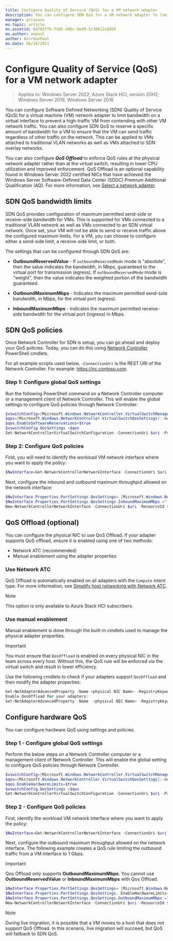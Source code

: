 ```yaml
---
title: Configure Quality of Service (QoS) for a VM network adapter
description: You can configure SDN QoS for a VM network adapter to limit bandwidth on a virtual interface to prevent a high-traffic VM from blocking other users.
manager: grcusanz
ms.topic: article
ms.assetid: 6d783ff6-7dd5-496c-9ed9-5c36612c6859
ms.author: anpaul
author: AnirbanPaul
ms.date: 08/19/2021
---
```

# Configure Quality of Service (QoS) for a VM network adapter

>Applies to: Windows Server 2022, Azure Stack HCI, version 20H2; Windows Server 2019, Windows Server 2016

You can configure Software Defined Networking (SDN) Quality of Service (QoS) for a virtual machine (VM) network adapter to limit bandwidth on a virtual interface to prevent a high-traffic VM from contending with other VM network traffic. You can also configure SDN QoS to reserve a specific amount of bandwidth for a VM to ensure that the VM can send traffic regardless of other traffic on the network. This can be applied to VMs attached to traditional VLAN networks as well as VMs attached to SDN overlay networks.

You can also configure ***QoS Offload*** to enforce QoS rules at the physical network adapter rather than at the virtual switch, resulting in lower CPU utilization and improved enforcement. QoS Offload is an optional capability found in Windows Server 2022 certified NICs that have achieved the Windows Server Software-Defined Data Center (SDDC) Premium Additional Qualification (AQ). For more information, see [Select a network adapter](/azure-stack/hci/concepts/host-network-requirements#select-a-network-adapter).

## SDN QoS bandwidth limits

SDN QoS provides configuration of maximum permitted send-side or receive-side bandwidth for VMs. This is supported for VMs connected to a traditional VLAN network as well as VMs connected to an SDN virtual network. Once set, your VM will not be able to send or receive traffic above the configured maximum limits. For a VM, you can choose to configure either a send-side limit, a receive-side limit, or both.

The settings that can be configured through SDN QoS are:

- **OutboundReservedValue** - If `outboundReservedMode` mode is "absolute", then the value indicates the bandwidth, in Mbps, guaranteed to the virtual port for transmission (egress). If `outboundReservedMode` mode is "weight", then the value indicates the weighted portion of the bandwidth guaranteed.

- **OutboundMaximumMbps** - Indicates the maximum permitted send-side bandwidth, in Mbps, for the virtual port (egress).

- **InboundMaximumMbps** - Indicates the maximum permitted receive-side bandwidth for the virtual port (ingress) in Mbps.

## SDN QoS policies

Once Network Controller for SDN is setup, you can go ahead and deploy your QoS policies. Today, you can do this using [Network Controller](/powershell/module/networkcontroller/?view=windowsserver2019-ps) PowerShell cmdlets.

For all example scripts used below, `-ConnectionUri` is the REST URI of the Network Controller. For example: https://nc.contoso.com.

### Step 1: Configure global QoS settings

Run the following PowerShell command on a Network Controller computer or a management client of Network Controller. This will enable the global settings to configure QoS policies through Network Controller:

~~~powershell
$vswitchConfig=[Microsoft.Windows.NetworkController.VirtualSwitchManagerProperties]::new()
$qos=[Microsoft.Windows.NetworkController.VirtualSwitchQosSettings]::new()
$qos.EnableSoftwareReservations=$true
$vswitchConfig.QosSettings =$qos
Set-NetworkControllerVirtualSwitchConfiguration -ConnectionUri $uri -Properties $vswitchConfig
~~~

### Step 2: Configure QoS policies

First, you will need to identify the workload VM network interface where you want to apply the policy:

~~~powershell
$NwInterface=Get-NetworkControllerNetworkInterface -ConnectionUri $uri -ResourceId Vnet-VM2_Net_Adapter_0
~~~

Next, configure the inbound and outbound maximum throughput allowed on the network interface:

~~~powershell
$NwInterface.Properties.PortSettings.QosSettings= [Microsoft.Windows.NetworkController.VirtualNetworkInterfaceQosSettings]::new()
$NwInterface.Properties.PortSettings.QosSettings.InboundMaximumMbps ="1000"
New-NetworkControllerNetworkInterface -ConnectionUri $uri -ResourceId $NwInterface.ResourceId -Properties $NwInterface.Properties
~~~

## QoS Offload (optional)

You can configure the physical NIC to use QoS Offload. If your adapter supports QoS offload, ensure it is enabled using one of two methods:

- Network ATC (recommended)
- Manual enablement using the adapter properties

### Use Network ATC

QoS Offload is automatically enabled on all adapters with the `Compute` intent type. For more information, see [Simplify host networking with Network ATC](/azure-stack/hci/deploy/network-atc).

>[!NOTE]
>This option is only available to Azure Stack HCI subscribers.

### Use manual enablement

Manual enablement is done through the built-in cmdlets used to manage the physical adapter properties.

>[!IMPORTANT]
>You must ensure that `QosOffload` is enabled on every physical NIC in the team across every host. Without this, the QoS rule will be enforced via the virtual switch and result in lower efficiency.

Use the following cmdlets to check if your adapters support `QosOffload` and then modify the adapter properties:

~~~powershell
Get-NetAdapterAdvancedProperty -Name <physical NIC Name> -RegistryKeyword *QosOffload
Enable QosOffload for your adapters:
Set-NetAdapterAdvancedProperty -Name  <physical NIC Name> -RegistryKeyword *QosOffload -RegistryValue 1
~~~

## Configure hardware QoS

You can configure hardware QoS using settings and policies.

### Step 1 - Configure global QoS settings

Perform the below steps on a Network Controller computer or a management client of Network Controller. This will enable the global setting to configure QoS policies through Network Controller.

~~~powershell
$vswitchConfig=[Microsoft.Windows.NetworkController.VirtualSwitchManagerProperties]::new()
$qos=[Microsoft.Windows.NetworkController.VirtualSwitchQosSettings]::new()
$qos.EnableHardwareLimits=$true
$vswitchConfig.QosSettings =$qos
Set-NetworkControllerVirtualSwitchConfiguration -ConnectionUri $uri -Properties $vswitchConfig
~~~

### Step 2 - Configure QoS policies

First, identify the workload VM network interface where you want to apply the policy:

~~~powershell
$NwInterface=Get-NetworkControllerNetworkInterface -ConnectionUri $uri -ResourceId Vnet-VM2_Net_Adapter_0
~~~

Next, configure the outbound maximum throughput allowed on the network interface. The following example creates a QoS rule limiting the outbound traffic from a VM interface to 1 Gbps.

>[!IMPORTANT]
>Qos Offload only supports **OutboundMaximumMbps**. You cannot use **OutboundReservedValue** or **InboundMaximumMbps** with Qos Offload.

~~~powershell
$NwInterface.Properties.PortSettings.QosSettings= [Microsoft.Windows.NetworkController.VirtualNetworkInterfaceQosSettings]::new()
$NwInterface.Properties.PortSettings.QosSettings. EnableHardwareLimits=$true
$NwInterface.Properties.PortSettings.QosSettings.OutboundMaximumMbps ="1000"
New-NetworkControllerNetworkInterface -ConnectionUri $uri -ResourceId $NwInterface.ResourceId -Properties $NwInterface.Properties
~~~

>[!NOTE]
>During live migration, it is possible that a VM moves to a host that does not support QoS Offload. In this scenario, live migration will succeed, but QoS will fallback to SDN QoS.